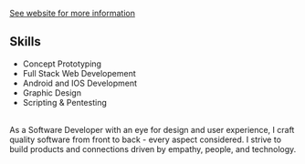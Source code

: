 [See website for more information](https://jaysmoke.web.app)

## Skills

* Concept Prototyping
* Full Stack Web Developement
* Android and IOS Development
* Graphic Design
* Scripting & Pentesting
<br>
As a Software Developer with an eye for design and user experience, I craft quality software from front to back - every aspect considered. I strive to build products and connections driven by empathy, people, and technology.
